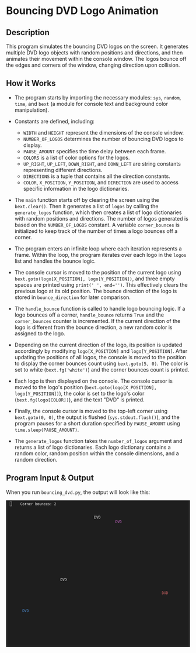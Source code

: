 # Bouncing DVD Logo Animation

## Description

This program simulates the bouncing DVD logos on the screen. It generates multiple DVD logo objects with random positions and directions, and then animates their movement within the console window. The logos bounce off the edges and corners of the window, changing direction upon collision.

## How it Works

- The program starts by importing the necessary modules: `sys`, `random`, `time`, and `bext` (a module for console text and background color manipulation).

- Constants are defined, including:
    - `WIDTH` and `HEIGHT` represent the dimensions of the console window.
    - `NUMBER_OF_LOGOS` determines the number of bouncing DVD logos to display.
    - `PAUSE_AMOUNT` specifies the time delay between each frame.
    - `COLORS` is a list of color options for the logos.
    - `UP_RIGHT`, `UP_LEFT`, `DOWN_RIGHT`, and `DOWN_LEFT` are string constants representing different directions.
    - `DIRECTIONS` is a tuple that contains all the direction constants.
    - `COLOR`, `X_POSITION`, `Y_POSITION`, and `DIRECTION` are used to access specific information in the logo dictionaries.

- The `main` function starts off by clearing the screen using the `bext.clear()`. Then it generates a list of `logos` by calling the `generate_logos` function, which then creates a list of logo dictionaries with random positions and directions. The number of logos generated is based on the `NUMBER_OF_LOGOS` constant. A variable `corner_bounces` is initialized to keep track of the number of times a logo bounces off a corner.

- The program enters an infinite loop where each iteration represents a frame. Within the loop, the program iterates over each logo in the `logos` list and handles the bounce logic.

- The console cursor is moved to the position of the current logo using `bext.goto(logo[X_POSITION], logo[Y_POSITION])`, and three empty spaces are printed using `print(' ', end='')`. This effectively clears the previous logo at its old position. The bounce direction of the logo is stored in `bounce_direction` for later comparison.

- The `handle_bounce` function is called to handle logo bouncing logic. If a logo bounces off a corner, `handle_bounce` returns `True` and the `corner_bounces` counter is incremented. If the current direction of the logo is different from the bounce direction, a new random color is assigned to the logo.

- Depending on the current direction of the logo, its position is updated accordingly by modifying `logo[X_POSITION]` and `logo[Y_POSITION]`. After updating the positions of all logos, the console is moved to the position to display the corner bounces count using `bext.goto(5, 0)`. The color is set to white (`bext.fg('white')`) and the corner bounces count is printed.

- Each logo is then displayed on the console. The console cursor is moved to the logo's position (`bext.goto(logo[X_POSITION], logo[Y_POSITION])`), the color is set to the logo's color (`bext.fg(logo[COLOR])`), and the text "DVD" is printed.

- Finally, the console cursor is moved to the top-left corner using `bext.goto(0, 0)`, the output is flushed (`sys.stdout.flush()`), and the program pauses for a short duration specified by `PAUSE_AMOUNT` using `time.sleep(PAUSE_AMOUNT)`.

- The `generate_logos` function takes the `number_of_logos` argument and returns a list of logo dictionaries. Each logo dictionary contains a random color, random position within the console dimensions, and a random direction.

## Program Input & Output

When you run `bouncing_dvd.py`, the output will look like this:

![Bouncing DVD Logo Results](output/bouncing-dvd-results.gif)
